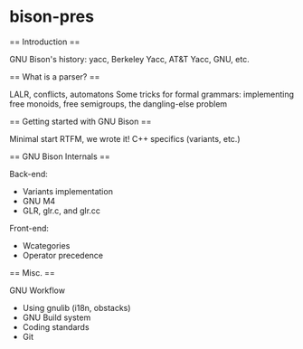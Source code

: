 bison-pres
==========

== Introduction ==

GNU Bison's history: yacc, Berkeley Yacc, AT&T Yacc, GNU, etc.

== What is a parser? ==

LALR, conflicts, automatons
Some tricks for formal grammars: implementing free monoids, free semigroups,
the dangling-else problem

== Getting started with GNU Bison ==

Minimal start
RTFM, we wrote it!
C++ specifics (variants, etc.)

== GNU Bison Internals ==

Back-end:
  * Variants implementation
  * GNU M4
  * GLR, glr.c, and glr.cc

Front-end:
  * Wcategories
  * Operator precedence

== Misc. ==

GNU Workflow
  * Using gnulib (i18n, obstacks)
  * GNU Build system
  * Coding standards
  * Git
